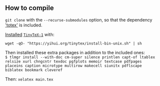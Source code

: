 
## How to compile

`git clone` with the `--recurse-submodules` option,
so that the dependency ['totex'](https://github.com/tfiers/totex) is included.

[Installed][1] [`TinyTeX-1`][2] with:
```
wget -qO- "https://yihui.org/tinytex/install-bin-unix.sh" | sh
```
[1]: https://yihui.org/tinytex/#installation
[2]: https://github.com/rstudio/tinytex-releases

Then installed these extra packages in addition to the included ones: \
`$ tlmgr install --with-doc cm-super silence printlen capt-of ltablex relsize xurl chngcntr texdoc pgfplots memoir textcase pdfpages placeins caption microtype multirow makecell siunitx pdflscape biblatex bookmark cleveref`

Then: `xelatex main.tex`
